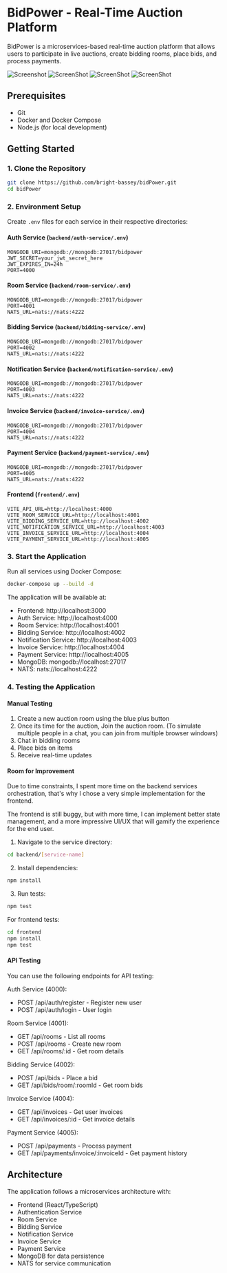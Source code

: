 # BidPower - Real-Time Auction Platform

BidPower is a microservices-based real-time auction platform that allows users to participate in live auctions, create bidding rooms,  place bids, and process payments.

![Screenshot](https://drive.google.com/file/d/1i2HxOIcHuSz9nJvsIoxsi4CWR-3R7JCa/view?usp=sharing)
![ScreenShot](https://drive.google.com/file/d/1NVrgnesrJTFqT_HcTR50onoIRLoFiMhP/view?usp=sharing)
![ScreenShot](https://drive.google.com/file/d/1v0t4XhneFzBtxK5DSdBSqABS-uevb9We/view?usp=sharing)
![ScreenShot](https://drive.google.com/file/d/1GGfPItlFkexfvUskzYA9D3l-JLMTzZiO/view?usp=sharing)

## Prerequisites

- Git
- Docker and Docker Compose
- Node.js (for local development)

## Getting Started

### 1. Clone the Repository

```bash
git clone https://github.com/bright-bassey/bidPower.git
cd bidPower
```

### 2. Environment Setup

Create `.env` files for each service in their respective directories:

#### Auth Service (`backend/auth-service/.env`)

```env
MONGODB_URI=mongodb://mongodb:27017/bidpower
JWT_SECRET=your_jwt_secret_here
JWT_EXPIRES_IN=24h
PORT=4000
```

#### Room Service (`backend/room-service/.env`)

```env
MONGODB_URI=mongodb://mongodb:27017/bidpower
PORT=4001
NATS_URL=nats://nats:4222
```

#### Bidding Service (`backend/bidding-service/.env`)

```env
MONGODB_URI=mongodb://mongodb:27017/bidpower
PORT=4002
NATS_URL=nats://nats:4222
```

#### Notification Service (`backend/notification-service/.env`)

```env
MONGODB_URI=mongodb://mongodb:27017/bidpower
PORT=4003
NATS_URL=nats://nats:4222
```

#### Invoice Service (`backend/invoice-service/.env`)

```env
MONGODB_URI=mongodb://mongodb:27017/bidpower
PORT=4004
NATS_URL=nats://nats:4222
```

#### Payment Service (`backend/payment-service/.env`)

```env
MONGODB_URI=mongodb://mongodb:27017/bidpower
PORT=4005
NATS_URL=nats://nats:4222
```

#### Frontend (`frontend/.env`)

```env
VITE_API_URL=http://localhost:4000
VITE_ROOM_SERVICE_URL=http://localhost:4001
VITE_BIDDING_SERVICE_URL=http://localhost:4002
VITE_NOTIFICATION_SERVICE_URL=http://localhost:4003
VITE_INVOICE_SERVICE_URL=http://localhost:4004
VITE_PAYMENT_SERVICE_URL=http://localhost:4005
```

### 3. Start the Application

Run all services using Docker Compose:

```bash
docker-compose up --build -d
```

The application will be available at:

- Frontend: http://localhost:3000
- Auth Service: http://localhost:4000
- Room Service: http://localhost:4001
- Bidding Service: http://localhost:4002
- Notification Service: http://localhost:4003
- Invoice Service: http://localhost:4004
- Payment Service: http://localhost:4005
- MongoDB: mongodb://localhost:27017
- NATS: nats://localhost:4222

### 4. Testing the Application

#### Manual Testing


1. Create a new auction room using the blue plus button
2. Once its time for the auction, Join the  auction room. (To simulate multiple people in a chat, you can join from multiple browser windows)
3. Chat in bidding rooms
4. Place bids on items
5. Receive real-time updates

#### Room for Improvement
Due to time constraints, I spent more time on the backend services orchestration, that's why I chose a very simple implementation for the frontend.

The frontend is still buggy, but with more time, I can implement better state management, and a more impressive UI/UX that will gamify the experience for the end user.


1. Navigate to the service directory:

```bash
cd backend/[service-name]
```

2. Install dependencies:

```bash
npm install
```

3. Run tests:

```bash
npm test
```

For frontend tests:

```bash
cd frontend
npm install
npm test
```

#### API Testing

You can use the following endpoints for API testing:

Auth Service (4000):

- POST /api/auth/register - Register new user
- POST /api/auth/login - User login

Room Service (4001):

- GET /api/rooms - List all rooms
- POST /api/rooms - Create new room
- GET /api/rooms/:id - Get room details

Bidding Service (4002):

- POST /api/bids - Place a bid
- GET /api/bids/room/:roomId - Get room bids

Invoice Service (4004):

- GET /api/invoices - Get user invoices
- GET /api/invoices/:id - Get invoice details

Payment Service (4005):

- POST /api/payments - Process payment
- GET /api/payments/invoice/:invoiceId - Get payment history




## Architecture

The application follows a microservices architecture with:

- Frontend (React/TypeScript)
- Authentication Service
- Room Service
- Bidding Service
- Notification Service
- Invoice Service
- Payment Service
- MongoDB for data persistence
- NATS for service communication
